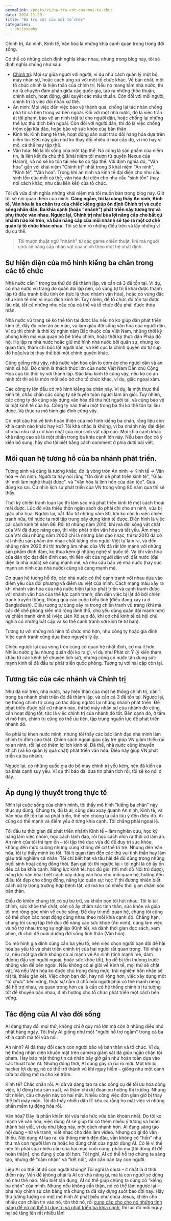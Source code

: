 ```yaml
---
permalink: /posts/vi/ba-tru-cot-cua-moi-to-chuc
date: 2024-11-29
title: "Ba trụ cột của mỗi tổ chức"
categories:
  - philosophy
---
```



Chính trị, An ninh, Kinh tế, Văn hóa là những khía cạnh quan trọng trong đời sống.

Có thể có những cách định nghĩa khác nhau, nhưng trong blog này, tôi sẽ định nghĩa chúng như sau:
- [Chính trị](https://luatvandiendich.wordpress.com/2018/07/27/chinh-tri-va-nguon-goc-hinh-thanh-thuat-ngu-o-phuong-dong-va-phuong-tay/): Mọi sự giữa người với người, ví dụ như cách quản lý một bộ máy nhân sự, hoặc cách ứng xử với một tổ chức khác. Về bản chất, một tổ chức chính là hiện thân của chính trị. Nếu nó mang tầm nhà nước, thì nó là chuyện đàm phán giữa các quốc gia, tạo ra những thỏa thuận, chính sách, hoạt động, giải quyết các mâu thuẫn. Còn đối với mỗi người, chính trị là việc đối nhân xử thế.
- An ninh: Mọi việc đến việc bảo vệ thành quả, chống lại tác nhân chống phá từ cả bên trong và bên ngoài. Đối với một nhà nước, đó là việc trấn át tội phạm, bảo vệ an ninh trật tự cho người dân, hoặc chống lại những thế lực thù địch bên ngoài. Còn đối với người dân, thì đó là việc chống trộm cắp lừa đảo, hoặc bảo vệ sức khỏe của bản thân.
- Kinh tế: Kinh bang tế thế, hoạt động sản xuất trao đổi hàng hóa dựa trên niềm tin. Đều này gần như ko thay đổi nhiều ở mọi cấp độ, vi mô hay vĩ mô, cá thể hay tập thể.
- Văn hóa: Nó là lối sống của một tập thể. Nó cũng là sản phẩm của niềm tin, là liên kết đa chủ thể (khái niệm tôi mượn từ quyển Nexus của Harari), và nó sẽ ko tồn tại nếu ko có tập thể.
Với định nghĩa đó, "Văn hóa" gần với khái niệm "Chính trị" nhất trong 3 khái niệm "An ninh", "Kinh tế", "Văn hóa". Trong khi an ninh và kinh tế đại diện cho nhu cầu sinh tồn của mỗi cá thể, văn hóa đại diện cho nhu cầu "sinh tồn" (hay nói cách khác, nhu cầu liên kết) của tổ chức.

Tôi đã vừa định nghĩa những khái niệm mà tôi muốn bàn trong blog này. Giờ tôi sẽ nói quan điểm của mình. **Càng ngẫm, tôi lại càng thấy An ninh, Kinh tế, Văn hóa là ba chân trụ của chiếc kiềng giúp ổn định Chính trị và cuộc sống nhân dân. Ba khía cạnh (hoặc "nhánh") phát triển này tương trợ và phụ thuộc vào nhau. Ngược lại, Chính trị như bùa lợi nâng cấp cho bất cứ nhánh nào kể trên, và bản nâng cấp của mỗi nhánh sẽ tạo ra một cơ chế quản lý tổ chức khác nhau.** Tôi sẽ làm rõ những điều trên và lấy những ví dụ cụ thể.

> Tôi mượn thuật ngữ "nhánh" từ các game chiến thuật, khi mà người chơi sẽ nâng cấp nhân vật của mình theo một hệ nhất định.


## Sự hiện diện của mô hình kiềng ba chân trong các tổ chức

Nhà nước cần 1 trong ba thứ đó để thành lập, và cần cả 3 để tồn tại. Ví dụ, có nhà nước vũ trang do quân đội lập nên, có vùng tự trị li khai được thành lập từ đấu tranh biểu tình ôn (tức là theo nhánh văn hóa), hoặc có vùng đặc khu kinh tế nên vì mục đích kinh tế. Tuy nhiên, để tổ chức đó tồn tại được lâu dài, tất cả những nhu cầu của cá thể và tổ chức đều phải được thỏa mãn.

Nhà nước vũ trang sẽ ko thể tồn tại được lâu nếu nó ko giúp dân phát triển kinh tế, đầy đủ cơm ăn áo mặc, và làm giàu đời sống văn hóa của người dân. Ví dụ thì chính là thời kỳ nghìn năm Bắc thuộc của Việt Nam, những thời kỳ phong kiến mà vua quan bỏ bê triều chính, hoặc thời kỳ thực dân Pháp đô hộ. Họ lập ra nhà nước hoặc giữ mô hình nhà nước bởi quân sự, nhưng ko quan tâm, thậm chí bóc lột người dân, và kết cục là chính quyền đó tự sụp đổ hoặc/và bị thay thế bởi một chính quyền khác.

Cũng giống như vậy, nhà nước văn hóa cần lo cơm áo cho người dân và an ninh xã hội. Đó chính là thách thức lớn của nước Việt Nam Dân chủ Cộng Hòa của tôi thời kỳ với thành lập. Đặc khu kinh tế cũng vậy, nếu ko có an ninh tốt thì sẽ là món mồi béo bở cho tổ chức khác, ví dụ, giặc ngoại xâm.

Các công ty lớn đều có mô hình kiềng ba chân này. Ví dụ, là một thực thể kinh tế, chắc chắn các công ty sẽ tuyển toàn người làm ăn giỏi. Tuy nhiên, các công ty đó cũng xây dựng văn hóa để thu hút người tài, và cũng bảo vệ bí mật kinh tế của họ. Công ty nào thiếu một trong ba thì ko thể tồn tại lâu được. Và thực ra mô hình gia đình cũng vậy.

Có một câu hỏi về tính hoàn thiện của mô hình kiềng ba chân, rằng liệu còn khía cạnh nào khác hay ko? Tôi khá chắc là không, vì ba nhánh này đại diện cho ba nhu cầu cơ bản nhất của mọi sinh vật cấp cao. Mọi khía cạnh khác khả năng cao sẽ là một phần trong ba khía cạnh lớn này. Nếu bạn đọc có ý kiến bổ sung, hãy cho tôi biết bằng cách comment ở phía dưới bài viết.


## Mối quan hệ tương hỗ của ba nhánh phát triển.

Tương sinh và cũng là tương khắc, đó là vòng tròn An ninh -> Kinh tế -> Văn hóa -> An ninh. Người ta hay nói rằng "Ổn định để phát triển kinh tế", "Giàu thì mới làm nghệ thuật được", và "Văn hóa là linh hồn của dân tộc". Quả đúng ko sai. Cứ nhìn lịch sử phát triển của VN trong vòng 80 năm qua thì sẽ thấy.

Thời kỳ chiến tranh loạn lạc thì làm sao mà phát triển kinh tế một cách thoải mái được. Lúc đó vừa thiếu thốn ngân sách do phải chi cho an ninh, vừa bị giặc phá họa. Ngược lại, bắt đầu từ những năm 80, khi ko còn lo việc chiến tranh nữa, thì nước ta mới tập trung xây dựng kinh tế được. Điển hình là việc cải cách kinh tế năm 86. Rồi từ những năm 2010, khi mà đời sống vật chất của VN đã được nâng cao, thì việc phát triển văn hóa và tất yếu. Âm nhạc của VN đầu những năm 2000 chỉ là những bản đạo nhạc, thì từ 2010 đã có rất nhiều sản phẩm âm nhạc chất lượng cho người Việt tự làm ra, và đến những năm 2020 thì thị trường âm nhạc của VN đã rất lớn mạnh với những sản phẩm đình đám, ko thua kém gì những nghệ sĩ quốc tế. Và khi văn hóa của dân tộc đạt đến đỉnh cao, thì liên kết của người dân với đất nước (đại diện là nhà nước) sẽ càng mạnh mẽ, và nhu cầu bảo vệ nhà nước (hay sức mạnh an ninh của nhà nước) cũng sẽ càng mạnh mẽ.

Do quan hệ tương hỗ đó, các nhà nước có thể cạnh tranh với nhau dựa vào điểm yếu của đối phương và điểm ưu việt của mình. Cách mạng màu xảy ra khi nhánh văn hóa của nhà nước hiện tại ko phát triển và cạnh tranh được với nhánh văn hóa của thế lực cạnh tranh, dẫn đến việc bị lật đổ bởi chiến tranh truyền thông, thông qua các cuộc biểu tình (điều đang xảy ra ở Bangladesh). Điều tương tự cũng xảy ra trong chiến tranh vũ trang (khi mà các đế chế phóng kiến mở rộng lãnh thổ, chủ yếu dùng quân đội mạnh hơn) và chiến tranh kinh tế (việc Liên Xô sụp đổ, khi cơ chế kinh tế xã hội chủ nghĩa có những bất cập và ko thể cạnh tranh với kinh tế tư bản).

Tương tự với những mô hình tổ chức nhỏ hơn, như công ty hoặc gia đình. Việc cạnh tranh cũng dựa theo nguyên lý ấy.

Chiều ngược lại của vòng tròn cũng có quan hệ nhất định, cơ mà ít hơn. Nhiều nước giàu nhưng quân đội ko ra gì, ví dụ như Phát xít Ý (ý kiến tham khảo từ các kênh kể chuyện lịch sử), nhưng cũng có nước tận dụng sức mạnh kinh tế để đầu tư phát triển quốc phòng. Tương tự với hai cặp còn lại.


## Tương tác của các nhánh và Chính trị

Như đã nói trên, nhà nước, hay hiện thân của một hệ thống chính trị, cần 1 trong ba nhánh phát triển đó để thành lập, và cần cả 3 để tồn tại. Ngược lại, hệ thống chính trị cũng có tác động ngược lại những nhánh phát triển. Để phát triển được bất cứ nhánh nào, thì bộ máy nhân sự của nhánh đó cũng cần hoạt động tốt, tức là việc chính trị của nhánh đó tốt. Bên cạnh đó, ở tầm vĩ mô hơn, chính trị cũng có thể ưu tiên, tập trung nguồn lực để phát triển nhánh đó.

Ko phải tự khen nước mình, nhưng tôi thấy các bác lãnh đạo nhà mình làm chính trị đỉnh cao thật. Chính sách ngoại giao cây tre giúp VN giảm thiểu rủi ro an ninh, rồi lại có thêm lợi ích kinh tế. Đã thế, nhà nước cũng khuyến khích (và ko quản lý quá chặt) phát triển văn hóa. Điều này giúp VN phát triển cả ba nhánh.

Ngược lại, có những quốc gia do bộ máy chính trị yếu kém, nên đã kiến cả ba khía cạnh suy yếu. Ví dụ thì báo đài đưa tin phân tích rồi, tôi sẽ ko nói ở đây.


## Áp dụng lý thuyết trong thực tế

Nhìn lại cuộc sống của chính mình, tôi thấy mô hình "kiềng ba chân" này thực sự đúng. Chúng ta, dù là ai, cũng đều xoay quanh An ninh, Kinh tế, và Văn hóa để tồn tại và phát triển, thế nên chúng ta cần lưu ý đến điều đó. Ai cũng có thế mạnh và điểm yếu ở từng khía cạnh. Tôi chẳng phải ngoại lệ.

Tôi đầu tư thời gian để phát triển nhánh Kinh tế – làm nghiên cứu, học kỹ năng làm việc nhóm, học cách lãnh đạo, rồi học cách nhìn ra thời cơ làm ăn. An ninh của tôi thì tạm ổn – tôi tập thể dục vừa đủ để duy trì sức khỏe, không đến mức cuồng nhưng cũng không để cơ thể trì trệ. Nhưng đến Văn hóa, tôi tự thấy mình ko tốt. Tôi ít quan tâm đến các thú vui tinh thần hay làm giàu trải nghiệm cá nhân. Tôi chỉ biết hát và tấu hài để đủ dùng trong những buổi sinh hoạt cộng đồng thôi. Bạn gái tôi thì ngược lại – tôi nghĩ là cô ấy ổn đều cả ba khía cạnh. Năng lực kinh tế: học đủ giỏi (thì mới đỗ Nội trú được), năng lực văn hóa: biết cách xây dựng văn hóa cho mối quan hệ, hướng đến điều tốt đẹp cho cộng đồng, năng lực quân sự: học Y thì đương nhiên biết cách xử lý trong trường hợp bệnh tật, cơ mà ko có nhiều thời gian chăm sóc bản thân.

Điều đó khiến chúng tôi có sự bù trừ, và khiến bọn tôi hút nhau. Tôi lo tài chính, sức khỏe thế chất, còn cô ấy chăm sóc tinh thần, sức khỏe và giúp tôi mở rộng góc nhìn về cuộc sống. Để duy trì mối quan hệ, chúng tôi cũng có thể chọn các hoạt động cùng nhau theo mỗi khía cạnh đó. Chẳng hạn, chúng tôi cùng tập thể dục để nâng cao sức khỏe (An ninh), cùng làm việc và hỗ trợ nhau trong sự nghiệp (Kinh tế), và dành thời gian đọc sách, xem phim, đi chơi để nuôi dưỡng đời sống tinh thần (Văn hóa).

Do mô hình gia đình cũng cần ba yếu tố, nên việc chọn người bạn đời để hài hòa ba yếu tố và phát triển chính trị của hai người rất quan trọng. Tôi nhận ra, nếu một gia đình không có ai mạnh về An ninh (tính mạnh mẽ, dám đương đầu với người ngoài, hoặc sức khỏe tốt), họ dễ bị tổn thương trước những vấn đề bên ngoài. Nếu không có ai giỏi về Kinh tế, mọi thứ sẽ chật vật. Và nếu Văn hóa ko được chú trọng đúng mực, trải nghiệm hôn nhân sẽ rất tệ, thiếu gắn kết. Việc chọn bạn đời, hay nói rộng hơn, việc xây dựng một "tổ chức" bền vững, thực sự nằm ở chỗ mỗi người phải có thế mạnh riêng để hỗ trợ nhau, và quan trọng hơn cả là cần có hệ thống chính trị tư tưởng tốt để khuyên bảo nhau, định hướng cho tổ chức phát triển một cách bền vững.


## Tác động của AI vào đời sống

AI đang thay đổi mọi thứ, không chỉ ở quy mô lớn mà còn ở những điều nhỏ nhặt hàng ngày. Tôi thấy AI giống như một "người hỗ trợ ngầm" trong cả ba khía cạnh mà tôi vừa nói.

An ninh? AI đã thay đổi cách con người bảo vệ bản thân và tổ chức. Ví dụ, hệ thống nhận diện khuôn mặt trên camera giám sát đã giúp ngăn chặn tội phạm. Hay bảo mật thông tin cá nhân bây giờ gần như hoàn toàn dựa vào các thuật toán AI. Nhưng đồng thời, AI cũng gây ra rủi ro mới. Một khi bị hacker lợi dụng, nó có thể trở thành vũ khí nguy hiểm – giống như một cánh cửa tự động mở ra cho kẻ trộm.

Kinh tế? Chắc chắn rồi. AI đã và đang tạo ra các công cụ để tối ưu hóa công việc, tự động hóa sản xuất, và thậm chí dự đoán xu hướng thị trường. Nhưng tất nhiên, câu chuyện này có hai mặt. Nhiều công việc đơn giản giờ bị thay thế bởi máy móc. Tôi đã thấy nhiều dân IT kêu ca rằng họ mất việc vì những phần mềm tự động hóa rồi.

Văn hóa? Đây là phần khiến tôi vừa háo hức vừa băn khoăn nhất. Do tôi ko mạnh về văn hóa, việc dùng AI sẽ giúp tôi có thêm nhiều ý tưởng và hoàn thành bài viết, vì dụ như blog này, một cách nhanh hơn. AI đang sáng tạo nội dung – từ vẽ tranh, viết nhạc cho đến làm video. Nhưng có gì đó vẫn thiếu. Nội dung AI tạo ra, dù thông minh đến đâu, vẫn không có "hồn" như thứ mà con người làm ra hoặc ko đúng chất của người dùng AI. Có lẽ vì thế nên tôi phải sửa nhiều câu của hai mục cuối cùng, phần mà [tôi dùng AI để hoàn thiện], cho đúng ý của tôi hơn. Tôi nghĩ, AI có thể hỗ trợ chúng ta sáng tạo, nhưng để "cảm nhận" và "kết nối", vẫn cần bàn tay con người.

Liệu AI có thể lật đổ con người không? Tôi nghĩ là chưa – ít nhất là ở thời điểm này. Vấn đề không phải là AI có khả năng gì, mà là con người sẽ dùng nó như thế nào. Nếu biết tận dụng, AI có thể giúp chúng ta củng cố "kiềng ba chân" của mình. Nhưng nếu không cẩn thận, nó có thể làm ngược lại – phá hủy chính sự cân bằng mà chúng ta đã xây dựng suốt bao đời nay. Hãy thử tưởng tượng có một mô hình AI phát biểu như chúa Jesus, khiến cho nhiều con chiên tin vào nó, tôn thờ nó, rồi [cung cấp cho cho nó những tính năng để nó có thể tự duy trì và phát triển ba khía cạnh](https://dovanquyet.github.io/posts/vi/cach-mang-cong-nghiep-lan-thu-4), thì lúc đó mối nguy hại sẽ tăng lên rất nhiều lần!